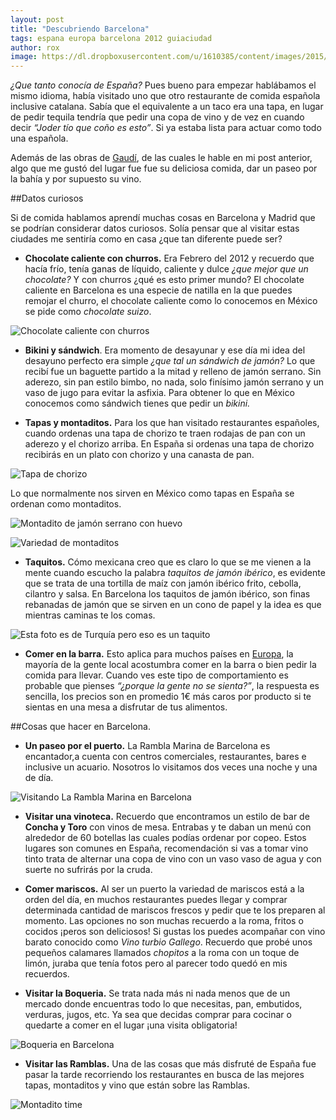 ```yaml
---
layout: post
title: "Descubriendo Barcelona"
tags: espana europa barcelona 2012 guiaciudad
author: rox
image: https://dl.dropboxusercontent.com/u/1610385/content/images/2015/05/DSC08052.JPG
---
```

*¿Que tanto conocía de España?* Pues bueno para empezar hablábamos el mismo idioma, había visitado uno que otro restaurante de comida española inclusive catalana. Sabía que el equivalente a un taco era una tapa, en lugar de pedir tequila tendría que pedir una copa de vino y de vez en cuando decir *“Joder tío que coño es esto”*. Si ya estaba lista para actuar como todo una española.

Además de las obras de [Gaudí](/las-obras-de-gaudi/), de las cuales le hable en mi post anterior, algo que me gustó del lugar fue fue su deliciosa comida, dar un paseo por la bahía y por supuesto su vino.

##Datos curiosos

Si de comida hablamos aprendí muchas cosas en Barcelona y Madrid que se podrían considerar datos curiosos. Solía pensar que al  visitar estas ciudades me sentiría como en casa ¿que tan diferente puede ser?

* **Chocolate caliente con churros.**  Era Febrero del 2012 y recuerdo que hacía frío, tenía ganas de líquido, caliente y dulce *¿que mejor que un chocolate?* Y con churros ¿qué es esto primer mundo? El chocolate caliente en Barcelona es una especie de natilla en la que puedes remojar el churro, el chocolate caliente como lo conocemos en México se pide como *chocolate suizo*.

![Chocolate caliente con churros](https://dl.dropboxusercontent.com/u/1610385/content/images/2015/05/IMG279.jpg)


* **Bikini y sándwich**. Era momento de desayunar y ese día mi idea del desayuno perfecto era simple *¿que tal un sándwich de jamón?* Lo que recibí fue un baguette partido a la mitad y relleno de jamón serrano. Sin aderezo, sin pan estilo bimbo, no nada, solo finísimo jamón serrano y un vaso de jugo para evitar la asfixia. Para obtener lo que en México conocemos como sándwich tienes que pedir un *bikini.*

* **Tapas y montaditos.** Para los que han visitado restaurantes españoles, cuando ordenas una tapa de chorizo te traen rodajas de pan con un aderezo y el chorizo arriba. En España si ordenas una tapa de chorizo recibirás en un plato con chorizo y una canasta de pan.

![Tapa de chorizo](https://dl.dropboxusercontent.com/u/1610385/content/images/2015/05/IMG306.jpg)

Lo que normalmente nos sirven en México como tapas en España se ordenan como montaditos. 

![Montadito de jamón serrano con huevo](https://dl.dropboxusercontent.com/u/1610385/content/images/2015/05/IMG307.jpg)

![Variedad de montaditos](https://dl.dropboxusercontent.com/u/1610385/content/images/2015/05/DSC08141.JPG)

* **Taquitos.** Cómo mexicana creo que es claro lo que se me vienen a la mente cuando escucho la palabra *taquitos de jamón ibérico*, es evidente que se trata de una tortilla de maíz con jamón ibérico frito, cebolla, cilantro y salsa. En Barcelona los taquitos de jamón ibérico, son finas rebanadas de jamón que se sirven en un cono de papel y la idea es que mientras caminas te los comas.

![Esta foto es de Turquía pero eso es un taquito](https://dl.dropboxusercontent.com/u/1610385/content/images/2015/05/2014-12-20-11-05-50.jpg)

* **Comer en la barra.** Esto aplica para muchos países en [Europa](/tag/europa/), la mayoría de la gente local acostumbra comer en la barra o bien pedir la comida para llevar. Cuando ves este tipo de comportamiento es probable que pienses *“¿porque la gente no se sienta?”*,  la respuesta es sencilla, los precios son en promedio 1€  más caros por producto si te sientas en una mesa a disfrutar de tus alimentos. 

##Cosas que hacer en Barcelona.

* **Un paseo por el puerto.** La Rambla Marina de Barcelona es encantador,a cuenta con centros comerciales, restaurantes, bares e inclusive un acuario. Nosotros lo visitamos dos veces una noche y una de día.

![Visitando La Rambla Marina en Barcelona](https://dl.dropboxusercontent.com/u/1610385/content/images/2015/05/DSC08057.JPG)

* **Visitar una vinoteca.** Recuerdo que encontramos un estilo de bar de **Concha y Toro** con vinos de mesa. Entrabas y te daban un menú con alrededor de 60 botellas las cuales podías ordenar por copeo. Estos lugares son comunes en España, recomendación si vas a tomar vino tinto trata de alternar una copa de vino con un vaso vaso de agua y con suerte no sufrirás por la cruda.

* **Comer mariscos.** Al ser un puerto la variedad de mariscos está a la orden del día, en muchos restaurantes puedes llegar y comprar determinada cantidad de mariscos frescos y pedir que te los preparen al momento. Las opciones no son muchas recuerdo a la roma, fritos o cocidos ¡peros son deliciosos! Si gustas los puedes acompañar con vino barato conocido como *Vino turbio Gallego*. Recuerdo que probé unos pequeños calamares llamados *chopitos* a la roma con un toque de limón, juraba que tenía fotos pero al parecer todo quedó en mis recuerdos.

* **Visitar la Boqueria.** Se trata nada más ni nada menos que de un mercado donde encuentras todo lo que necesitas, pan, embutidos, verduras, jugos, etc. Ya sea que decidas comprar para cocinar o quedarte a comer en el lugar ¡una visita obligatoria!

![Boqueria en Barcelona](https://dl.dropboxusercontent.com/u/1610385/content/images/2015/05/DSC08039.JPG)

* **Visitar las Ramblas.** Una de las cosas que más disfruté de España fue pasar la tarde recorriendo los restaurantes en busca de las mejores tapas, montaditos y vino que están sobre las Ramblas.

![Montadito time](https://dl.dropboxusercontent.com/u/1610385/content/images/2015/05/DSC08269.JPG)
